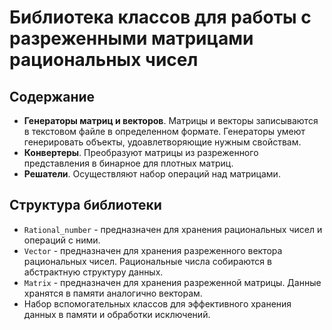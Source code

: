 # Библиотека классов для работы с разреженными матрицами рациональных чисел

## Содержание

- **Генераторы матриц и векторов**. Матрицы и векторы записываются в текстовом файле в определенном формате. Генераторы умеют генерировать объекты, удоавлетворяющие нужным свойствам.
- **Конвертеры**. Преобразуют матрицы из разреженного представления в бинарное для плотных матриц.
- **Решатели**. Осуществляют набор операций над матрицами.

## Структура библиотеки

- `Rational_number` - предназначен для хранения рациональных чисел и операций с ними.
- `Vector` - предназначен для хранения разреженного вектора рациональных чисел. Рациональные числа собираются в абстрактную структуру данных.
- `Matrix` - предназначен для хранения разреженной матрицы. Данные хранятся в памяти аналогично векторам.
- Набор вспомогательных классов для эффективного хранения данных в памяти и обработки исключений.